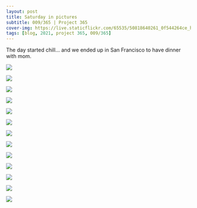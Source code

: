 ```yaml
---
layout: post
title: Saturday in pictures
subtitle: 009/365 | Project 365
cover-img: https://live.staticflickr.com/65535/50818640261_0f544264ce_h.jpg
tags: [blog, 2021, project 365, 009/365]
---
```

The day started chill... and we ended up in San Francisco to have dinner with mom.
<p class="post-img-wrap">
  <img src="https://live.staticflickr.com/65535/50818647126_c11b24d0da_b.jpg">
</p>
<p class="post-img-wrap">
  <img src="https://live.staticflickr.com/65535/50818640261_0f544264ce_h.jpg">
</p>
<p class="post-img-wrap">
  <img src="https://scontent-sjc3-1.cdninstagram.com/v/t51.2885-15/sh0.08/e35/p750x750/137008561_469866427721948_2576691943071858295_n.jpg?_nc_ht=scontent-sjc3-1.cdninstagram.com&_nc_cat=108&_nc_ohc=_U4n1UN1gYAAX_7U3Tw&tp=1&oh=3768e99c36fddbda06b00f11f21900f0&oe=602466E5">
</p>
<p class="post-img-wrap">
  <img src="https://scontent-sjc3-1.cdninstagram.com/v/t51.2885-15/e35/136707457_400635584571945_1317643617812428991_n.jpg?_nc_ht=scontent-sjc3-1.cdninstagram.com&_nc_cat=109&_nc_ohc=2MakXzRpfCUAX8n8xCW&tp=1&oh=a31ba9aa2519ab00b76b9cd5d8527abb&oe=60255412">
</p>
<p class="post-img-wrap">
  <img src="https://scontent-sjc3-1.cdninstagram.com/v/t51.2885-15/e35/136442262_434580304245369_6018356341136297197_n.jpg?_nc_ht=scontent-sjc3-1.cdninstagram.com&_nc_cat=109&_nc_ohc=wJNLwUpRCUEAX-D4Enq&tp=1&oh=f4f72f6f3f4714f90bb3497fd5b3dbd5&oe=6022A4E1">
</p>
<p class="post-img-wrap">
  <img src="https://scontent-sjc3-1.cdninstagram.com/v/t51.2885-15/sh0.08/e35/p750x750/136716957_879911136152632_2654703723559183607_n.jpg?_nc_ht=scontent-sjc3-1.cdninstagram.com&_nc_cat=104&_nc_ohc=Y-nax0lLzbwAX_vAbr0&tp=1&oh=49338bd684f27f3fe1a20154c22f1ad1&oe=60239584">
</p>
<p class="post-img-wrap">
  <img src="https://live.staticflickr.com/65535/50818898503_f858f40486_h.jpg">
</p>
<p class="post-img-wrap">
  <img src="https://live.staticflickr.com/65535/50819637771_3ed7fbe532_h.jpg">
</p>
<p class="post-img-wrap">
  <img src="https://live.staticflickr.com/65535/50818897303_e553876ba0_h.jpg">
</p>
<p class="post-img-wrap">
  <img src="https://live.staticflickr.com/65535/50819634906_a41014ed9b_h.jpg">
</p>
<p class="post-img-wrap">
  <img src="https://live.staticflickr.com/65535/50819633656_0e281a9c39_h.jpg">
</p>
<p class="post-img-wrap">
  <img src="https://live.staticflickr.com/65535/50819728397_59c9a047c5_h.jpg">
</p>
<p class="post-img-wrap">
  <img src="https://live.staticflickr.com/65535/50819733467_37b0c885eb_h.jpg">
</p>
